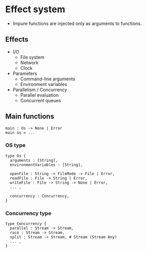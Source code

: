 # Effect system

- Impure functions are injected only as arguments to functions.

## Effects

- I/O
  - File system
  - Network
  - Clock
- Parameters
  - Command-line arguments
  - Environment variables
- Parallelism / Concurrency
  - Parallel evaluation
  - Concurrent queues

## Main functions

```
main : Os -> None | Error
main os = ...
```

### OS type

```
type Os {
  arguments : [String],
  environmentVariables : [String],

  openFile : String -> FileMode -> File | Error,
  readFile : File -> String | Error,
  writeFile : File -> String -> None | Error,
  ... ,

  concurrency : Concurrency,
}
```

### Concurrency type

```
type Concurrency {
  parallel : Stream -> Stream,
  race : Stream -> Stream,
  split : Stream -> Stream, # Stream (Stream Any)
  ... ,
}
```
